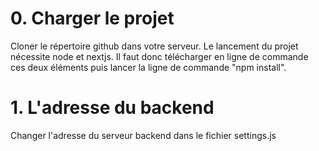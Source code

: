 # 0. Charger le projet

Cloner le répertoire github dans votre serveur.
Le lancement du projet nécessite node et nextjs. Il faut donc télécharger en ligne de commande ces deux éléments puis lancer la ligne de commande "npm install".

# 1. L'adresse du backend

Changer l'adresse du serveur backend dans le fichier settings.js